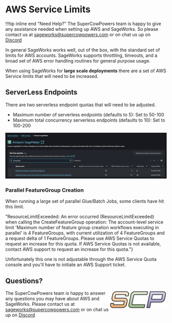 # AWS Service Limits
!!!tip inline end "Need Help?"
    The SuperCowPowers team is happy to give any assistance needed when setting up AWS and SageWorks. So please contact us at [sageworks@supercowpowers.com](mailto:sageworks@supercowpowers.com) or on chat us up on [Discord](https://discord.gg/WHAJuz8sw8) 

In general SageWorks works well, out of the box, with the standard set of limits for AWS accounts. SageWorks supports throttling, timeouts, and a broad set of AWS error handling routines for general purpose usage.

When using SageWorks for **large scale deployments** there are a set of AWS Service limits that will need to be increased.

## ServerLess Endpoints
There are two serverless endpoint quotas that will need to be adjusted.

- Maximum number of serverless endpoints (defaults to 5): Set to 50-100
- Maximum total concurrency serverless endpoints (defaults to 10): Set to 100-200

![AWS Service Quotas Dashboard](images/serverless_quotas.png)

### Parallel FeatureGroup Creation

When running a large set of parallel Glue/Batch Jobs, some clients have hit this limit. 

>
"ResourceLimitExceeded: An error occurred (ResourceLimitExceeded) when calling the CreateFeatureGroup operation: The account-level service limit 'Maximum number of feature group creation workflows executing in parallel' is 4 FeatureGroups, with current utilization of 4 FeatureGroups and a request delta of 1 FeatureGroups. Please use AWS Service Quotas to request an increase for this quota. If AWS Service Quotas is not available, contact AWS support to request an increase for this quota."}

Unfortunately this one is not adjustable through the AWS Service Quota console and you'll have to initiate an AWS Support ticket.

## Questions?
<img align="right" src="../../images/scp.png" width="180">

The SuperCowPowers team is happy to answer any questions you may have about AWS and SageWorks. Please contact us at [sageworks@supercowpowers.com](mailto:sageworks@supercowpowers.com) or on chat us up on [Discord](https://discord.gg/WHAJuz8sw8) 


